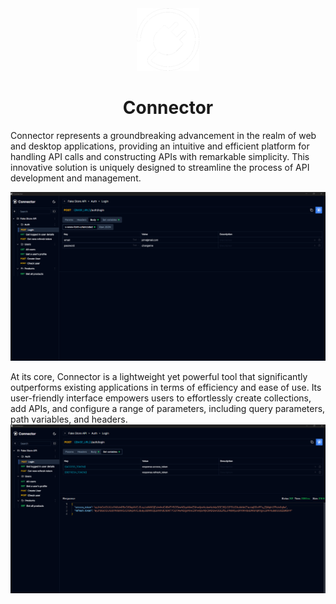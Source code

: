 <center>
   <img src="./public/512x512.png" height="100" width="100" alt="connector-logo">
</center>
<h1 style="text-align:center">
    Connector
</h1>

Connector represents a groundbreaking advancement in the realm of web and desktop applications, providing an intuitive and efficient platform for handling API calls and constructing APIs with remarkable simplicity. This innovative solution is uniquely designed to streamline the process of API development and management.

<img src="./public/ui_1.png">

At its core, Connector is a lightweight yet powerful tool that significantly outperforms existing applications in terms of efficiency and ease of use. Its user-friendly interface empowers users to effortlessly create collections, add APIs, and configure a range of parameters, including query parameters, path variables, and headers.
<img src="./public/ui_2.png">
